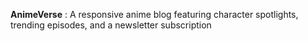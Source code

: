 **AnimeVerse** : A responsive anime blog featuring character spotlights, trending episodes, and a newsletter subscription